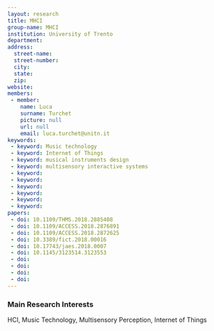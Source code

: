 ```yaml
---
layout: research
title: MHCI
group-name: MHCI
institution: University of Trento
department: 
address: 
  street-name: 
  street-number: 
  city: 
  state: 
  zip: 
website: 
members: 
 - member: 
    name: Luca
    surname: Turchet
    picture: null
    url: null
    email: luca.turchet@unitn.it
keywords: 
 - keyword: Music technology
 - keyword: Internet of Things
 - keyword: musical instruments design
 - keyword: multisensory interactive systems
 - keyword: 
 - keyword: 
 - keyword: 
 - keyword: 
 - keyword: 
 - keyword: 
papers: 
 - doi: 10.1109/THMS.2018.2885408
 - doi: 10.1109/ACCESS.2018.2876891
 - doi: 10.1109/ACCESS.2018.2872625
 - doi: 10.3389/fict.2018.00016
 - doi: 10.17743/jaes.2018.0007
 - doi: 10.1145/3123514.3123553
 - doi: 
 - doi: 
 - doi: 
 - doi: 
---
```



### Main Research Interests
HCI, Music Technology, Multisensory Perception, Internet of Things